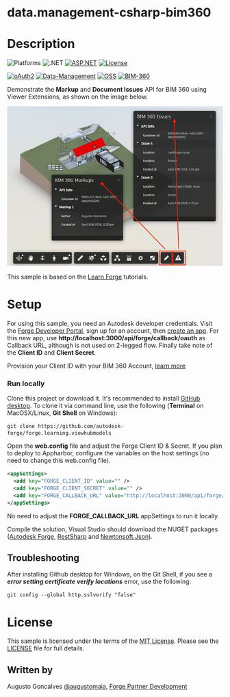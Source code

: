 # data.management-csharp-bim360

# Description

![Platforms](https://img.shields.io/badge/platform-Windows-lightgray.svg)
![.NET](https://img.shields.io/badge/.NET-4.7-blue.svg)
[![ASP.NET](https://img.shields.io/badge/ASP.NET-4.7-blue.svg)](https://asp.net/)
[![License](http://img.shields.io/:license-mit-blue.svg)](http://opensource.org/licenses/MIT)

[![oAuth2](https://img.shields.io/badge/oAuth2-v1-green.svg)](http://developer.autodesk.com/)
[![Data-Management](https://img.shields.io/badge/Data%20Management-v1-green.svg)](http://developer.autodesk.com/)
[![OSS](https://img.shields.io/badge/OSS-v2-green.svg)](http://developer.autodesk.com/)
[![BIM-360](https://img.shields.io/badge/BIM%20360-v1-green.svg)](http://developer.autodesk.com/)

Demonstrate the **Markup** and **Document Issues** API for BIM 360 using Viewer Extensions, as shown on the image below.

![](image.png)

This sample is based on the [Learn Forge](http://learnforge.autodesk.io) tutorials.

# Setup

For using this sample, you need an Autodesk developer credentials. Visit the [Forge Developer Portal](https://developer.autodesk.com), sign up for an account, then [create an app](https://developer.autodesk.com/myapps/create). For this new app, use **http://localhost:3000/api/forge/callback/oauth** as Callback URL, although is not used on 2-legged flow. Finally take note of the **Client ID** and **Client Secret**.

Provision your Client ID with your BIM 360 Account, [learn more](https://forge.autodesk.com/blog/bim-360-docs-provisioning-forge-apps)

### Run locally

Clone this project or download it. It's recommended to install [GitHub desktop](https://desktop.github.com/). To clone it via command line, use the following (**Terminal** on MacOSX/Linux, **Git Shell** on Windows):

    git clone https://github.com/autodesk-forge/forge.learning.viewhubmodels

Open the **web.config** file and adjust the Forge Client ID & Secret. If you plan to deploy to Appharbor, configure the variables on the host settings (no need to change this web.config file).

```xml
<appSettings>
  <add key="FORGE_CLIENT_ID" value="" />
  <add key="FORGE_CLIENT_SECRET" value="" />
  <add key="FORGE_CALLBACK_URL" value="http://localhost:3000/api/forge/callback/oauth" />
</appSettings>
```

No need to adjust the **FORGE\_CALLBACK\_URL** appSettings to run it locally.

Compile the solution, Visual Studio should download the NUGET packages ([Autodesk Forge](https://www.nuget.org/packages/Autodesk.Forge/), [RestSharp](https://www.nuget.org/packages/RestSharp) and [Newtonsoft.Json](https://www.nuget.org/packages/newtonsoft.json/)). 

## Troubleshooting

After installing Github desktop for Windows, on the Git Shell, if you see a ***error setting certificate verify locations*** error, use the following:

    git config --global http.sslverify "false"

# License

This sample is licensed under the terms of the [MIT License](http://opensource.org/licenses/MIT).
Please see the [LICENSE](LICENSE) file for full details.

## Written by

Augusto Goncalves [@augustomaia](https://twitter.com/augustomaia), [Forge Partner Development](http://forge.autodesk.com)